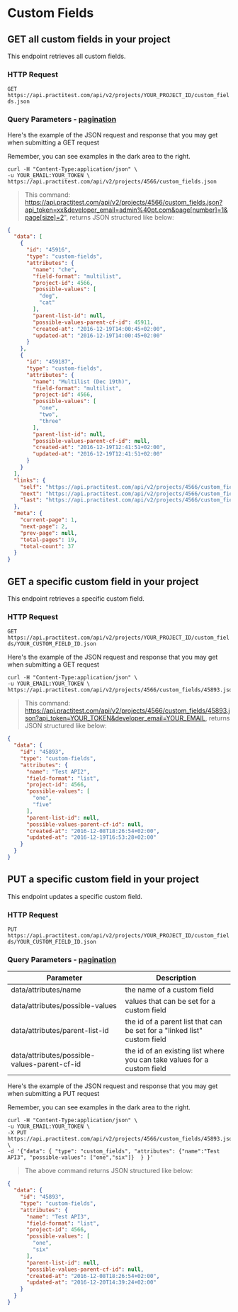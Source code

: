 # Custom Fields

## GET all custom fields in your project

This endpoint retrieves all custom fields.

### HTTP Request

`GET https://api.practitest.com/api/v2/projects/YOUR_PROJECT_ID/custom_fields.json`

### Query Parameters - [pagination](#pagination)

Here's the example of the JSON request and response that you may get when submitting a GET request

Remember, you can see examples in the dark area to the right.

```shell
curl -H "Content-Type:application/json" \
-u YOUR_EMAIL:YOUR_TOKEN \
https://api.practitest.com/api/v2/projects/4566/custom_fields.json
```

> This command: https://api.practitest.com/api/v2/projects/4566/custom_fields.json?api_token=xx&developer_email=admin%40pt.com&page[number]=1&page[size]=2", returns JSON structured like below:

```json
{
  "data": [
    {
      "id": "45916",
      "type": "custom-fields",
      "attributes": {
        "name": "che",
        "field-format": "multilist",
        "project-id": 4566,
        "possible-values": [
          "dog",
          "cat"
        ],
        "parent-list-id": null,
        "possible-values-parent-cf-id": 45911,
        "created-at": "2016-12-19T14:00:45+02:00",
        "updated-at": "2016-12-19T14:00:45+02:00"
      }
    },
    {
      "id": "459187",
      "type": "custom-fields",
      "attributes": {
        "name": "Multilist (Dec 19th)",
        "field-format": "multilist",
        "project-id": 4566,
        "possible-values": [
          "one",
          "two",
          "three"
        ],
        "parent-list-id": null,
        "possible-values-parent-cf-id": null,
        "created-at": "2016-12-19T12:41:51+02:00",
        "updated-at": "2016-12-19T12:41:51+02:00"
      }
    }
  ],
  "links": {
    "self": "https://api.practitest.com/api/v2/projects/4566/custom_fields.json?api_token=a519a5d2ea4fad48e24ae929b03c753c68fb799c&developer_email=christine%40pt.com&page%5Bnumber%5D=1&page%5Bsize%5D=2",
    "next": "https://api.practitest.com/api/v2/projects/4566/custom_fields.json?api_token=a519a5d2ea4fad48e24ae929b03c753c68fb799c&developer_email=christine%40pt.com&page%5Bnumber%5D=2&page%5Bsize%5D=2",
    "last": "https://api.practitest.com/api/v2/projects/4566/custom_fields.json?api_token=a519a5d2ea4fad48e24ae929b03c753c68fb799c&developer_email=christine%40pt.com&page%5Bnumber%5D=19&page%5Bsize%5D=2"
  },
  "meta": {
    "current-page": 1,
    "next-page": 2,
    "prev-page": null,
    "total-pages": 19,
    "total-count": 37
  }
}
```
## GET a specific custom field in your project

This endpoint retrieves a specific custom field.

### HTTP Request

`GET https://api.practitest.com/api/v2/projects/YOUR_PROJECT_ID/custom_fields/YOUR_CUSTOM_FIELD_ID.json`

Here's the example of the JSON request and response that you may get when submitting a GET request

```shell
curl -H "Content-Type:application/json" \
-u YOUR_EMAIL:YOUR_TOKEN \
https://api.practitest.com/api/v2/projects/4566/custom_fields/45893.json
```

> This command: https://api.practitest.com/api/v2/projects/4566/custom_fields/45893.json?api_token=YOUR_TOKEN&developer_email=YOUR_EMAIL, returns JSON structured like below:

```json
{
  "data": {
    "id": "45893",
    "type": "custom-fields",
    "attributes": {
      "name": "Test API2",
      "field-format": "list",
      "project-id": 4566,
      "possible-values": [
        "one",
        "five"
      ],
      "parent-list-id": null,
      "possible-values-parent-cf-id": null,
      "created-at": "2016-12-08T18:26:54+02:00",
      "updated-at": "2016-12-19T16:53:28+02:00"
    }
  }
}
```
## PUT a specific custom field in your project

This endpoint updates a specific custom field.

### HTTP Request

`PUT https://api.practitest.com/api/v2/projects/YOUR_PROJECT_ID/custom_fields/YOUR_CUSTOM_FIELD_ID.json`

### Query Parameters - [pagination](#pagination)

Parameter | Description |
--------- | ------- |
data/attributes/name | the name of a custom field |
data/attributes/possible-values | values that can be set for a custom field |
data/attributes/parent-list-id | the id of a parent list that can be set for a "linked list" custom field
data/attributes/possible-values-parent-cf-id | the id of an existing list where you can take values for a custom field

Here's the example of the JSON request and response that you may get when submitting a PUT request

Remember, you can see examples in the dark area to the right.

```shell
curl -H "Content-Type:application/json" \
-u YOUR_EMAIL:YOUR_TOKEN \
-X PUT https://api.practitest.com/api/v2/projects/4566/custom_fields/45893.json \
-d '{"data": { "type": "custom_fields", "attributes": {"name":"Test API3", "possible-values": ["one","six"]}  } }'
```
> The above command returns JSON structured like below:

```json
{
  "data": {
    "id": "45893",
    "type": "custom-fields",
    "attributes": {
      "name": "Test API3",
      "field-format": "list",
      "project-id": 4566,
      "possible-values": [
        "one",
        "six"
      ],
      "parent-list-id": null,
      "possible-values-parent-cf-id": null,
      "created-at": "2016-12-08T18:26:54+02:00",
      "updated-at": "2016-12-20T14:39:24+02:00"
    }
  }
}
